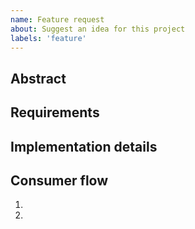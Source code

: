 ```yaml
---
name: Feature request
about: Suggest an idea for this project
labels: 'feature'
---
```


## Abstract
<!-- 
Describe the feature you would like us to add to the library. 
In case your feature request is related to a problem then add a clear and concise description of what the problem is. Ex. I'm always frustrated when [...] 
-->

## Requirements
<!-- Add a clear and concise description of the feature you want us to implement. -->

## Implementation details
<!-- Add some implementation details in case you have. -->

## Consumer flow
<!-- Add a step by step instruction of how to test the feature. -->
1. 
2. 
